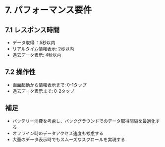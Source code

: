# 7. パフォーマンス要件

## 7.1 レスポンス時間
- データ取得: 1.5秒以内
- リアルタイム情報表示: 2秒以内
- 過去データ表示: 4秒以内

## 7.2 操作性
- 画面起動から情報表示まで: 0-1タップ
- 過去データ表示まで: 0-2タップ

## 補足
- バッテリー消費を考慮し、バックグラウンドでのデータ取得間隔を最適化する
- オフライン時のデータアクセス速度も考慮する
- 大量のデータ表示時でもスムーズなスクロールを実現する 